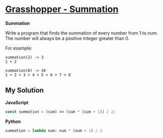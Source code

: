 # [Grasshopper - Summation](https://www.codewars.com/kata/55d24f55d7dd296eb9000030)

**Summation**

Write a program that finds the summation of every number from 1 to num. The number will always be a positive integer greater than 0.

For example:

```
summation(2) -> 3
1 + 2

summation(8) -> 36
1 + 2 + 3 + 4 + 5 + 6 + 7 + 8
```

## My Solution

**JavaScript**

```js
const summation = (sum) => (sum * (sum + 1)) / 2;
```

**Python**

```py
summation = lambda num: num * (num + 1) / 2
```
